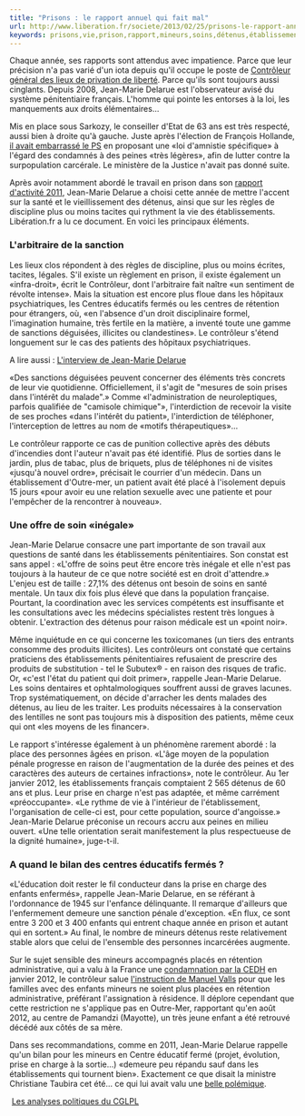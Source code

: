 ```yaml
---
title: "Prisons : le rapport annuel qui fait mal"
url: http://www.liberation.fr/societe/2013/02/25/prisons-le-rapport-annuel-qui-fait-mal_884344
keywords: prisons,vie,prison,rapport,mineurs,soins,détenus,établissements,santé,mal,delarue,contrôleur,jeanmarie,annuel
---
```

Chaque année, ses rapports sont attendus avec impatience. Parce que leur précision n'a pas varié d'un iota depuis qu'il occupe le poste de [Contrôleur général des lieux de privation de liberté](http://www.cglpl.fr/2013/publication-du-rapport-dactivite-2012-2/). Parce qu'ils sont toujours aussi cinglants. Depuis 2008, Jean-Marie Delarue est l'observateur avisé du système pénitentiaire français. L'homme qui pointe les entorses à la loi, les manquements aux droits élémentaires\...

Mis en place sous Sarkozy, le conseiller d'Etat de 63 ans est très respecté, aussi bien à droite qu\'à gauche. Juste après l\'élection de François Hollande, [il avait embarrassé le PS](https://www.liberation.fr/societe/2012/06/13/prison-le-ps-ferme-la-porte-a-l-amnistie_826165) en proposant une «loi d'amnistie spécifique» à l'égard des condamnés à des peines «très légères», afin de lutter contre la surpopulation carcérale. Le ministère de la Justice n'avait pas donné suite.

Après avoir notamment abordé le travail en prison dans son [rapport d'activité 2011](https://www.liberation.fr/societe/01012391509-les-droits-fondamentaux-toujours-pas-d-actualite-en-prison), Jean-Marie Delarue a choisi cette année de mettre l'accent sur la santé et le vieillissement des détenus, ainsi que sur les règles de discipline plus ou moins tacites qui rythment la vie des établissements. Libération.fr a lu ce document. En voici les principaux éléments.

### L'arbitraire de la sanction

Les lieux clos répondent à des règles de discipline, plus ou moins écrites, tacites, légales. S'il existe un règlement en prison, il existe également un «infra-droit», écrit le Contrôleur, dont l'arbitraire fait naître «un sentiment de révolte intense». Mais la situation est encore plus floue dans les hôpitaux psychiatriques, les Centres éducatifs fermés ou les centres de rétention pour étrangers, où, «en l'absence d'un droit disciplinaire formel, l'imagination humaine, très fertile en la matière, a inventé toute une gamme de sanctions déguisées, illicites ou clandestines». Le contrôleur s\'étend longuement sur le cas des patients des hôpitaux psychiatriques.

A lire aussi : [L\'interview de Jean-Marie Delarue](https://www.liberation.fr/societe/2013/02/25/les-personnels-sont-sur-les-genoux-les-detenus-sur-les-dents_884372)

«Des sanctions déguisées peuvent concerner des éléments très concrets de leur vie quotidienne. Officiellement, il s'agit de \"mesures de soin prises dans l'intérêt du malade\".» Comme «l'administration de neuroleptiques, parfois qualifiée de \"camisole chimique\"», l'interdiction de recevoir la visite de ses proches «dans l'intérêt du patient», l'interdiction de téléphoner, l'interception de lettres au nom de «motifs thérapeutiques»\...

Le contrôleur rapporte ce cas de punition collective après des débuts d'incendies dont l'auteur n'avait pas été identifié. Plus de sorties dans le jardin, plus de tabac, plus de briquets, plus de téléphones ni de visites «jusqu\'à nouvel ordre», précisait le courrier d'un médecin. Dans un établissement d'Outre-mer, un patient avait été placé à l'isolement depuis 15 jours «pour avoir eu une relation sexuelle avec une patiente et pour l'empêcher de la rencontrer à nouveau».

### Une offre de soin «inégale»

Jean-Marie Delarue consacre une part importante de son travail aux questions de santé dans les établissements pénitentiaires. Son constat est sans appel : «L'offre de soins peut être encore très inégale et elle n'est pas toujours à la hauteur de ce que notre société est en droit d'attendre.» L'enjeu est de taille : 27,1% des détenus ont besoin de soins en santé mentale. Un taux dix fois plus élevé que dans la population française. Pourtant, la coordination avec les services compétents est insuffisante et les consultations avec les médecins spécialistes restent très longues à obtenir. L'extraction des détenus pour raison médicale est un «point noir».

Même inquiétude en ce qui concerne les toxicomanes (un tiers des entrants consomme des produits illicites). Les contrôleurs ont constaté que certains praticiens des établissements pénitentiaires refusaient de prescrire des produits de substitution - tel le Subutex® - en raison des risques de trafic. Or, «c'est l'état du patient qui doit primer», rappelle Jean-Marie Delarue. Les soins dentaires et ophtalmologiques souffrent aussi de graves lacunes. Trop systématiquement, on décide d'arracher les dents malades des détenus, au lieu de les traiter. Les produits nécessaires à la conservation des lentilles ne sont pas toujours mis à disposition des patients, même ceux qui ont «les moyens de les financer».

Le rapport s'intéresse également à un phénomène rarement abordé : la place des personnes âgées en prison. «L'âge moyen de la population pénale progresse en raison de l'augmentation de la durée des peines et des caractères des auteurs de certaines infractions», note le contrôleur. Au 1er janvier 2012, les établissements français comptaient 2 565 détenus de 60 ans et plus. Leur prise en charge n'est pas adaptée, et même carrément «préoccupante». «Le rythme de vie à l'intérieur de l'établissement, l'organisation de celle-ci est, pour cette population, source d'angoisse.» Jean-Marie Delarue préconise un recours accru aux peines en milieu ouvert. «Une telle orientation serait manifestement la plus respectueuse de la dignité humaine», juge-t-il.

### A quand le bilan des centres éducatifs fermés ?

«L\'éducation doit rester le fil conducteur dans la prise en charge des enfants enfermés», rappelle Jean-Marie Delarue, en se référant à l'ordonnance de 1945 sur l'enfance délinquante. Il remarque d'ailleurs que l'enfermement demeure une sanction pénale d'exception. «En flux, ce sont entre 3 200 et 3 400 enfants qui entrent chaque année en prison et autant qui en sortent.» Au final, le nombre de mineurs détenus reste relativement stable alors que celui de l'ensemble des personnes incarcérées augmente.

Sur le sujet sensible des mineurs accompagnés placés en rétention administrative, qui a valu à la France une [condamnation par la CEDH](https://www.liberation.fr/societe/01012388545-retention-des-mineurs-resf-se-mobilise) en janvier 2012, le contrôleur salue [l'instruction de Manuel Valls](https://www.liberation.fr/societe/2012/07/06/retention-des-enfants-l-exception_831759) pour que les familles avec des enfants mineurs ne soient plus placées en rétention administrative, préférant l'assignation à résidence. Il déplore cependant que cette restriction ne s'applique pas en Outre-Mer, rapportant qu'en août 2012, au centre de Pamandzi (Mayotte), un très jeune enfant a été retrouvé décédé aux côtés de sa mère.

Dans ses recommandations, comme en 2011, Jean-Marie Delarue rappelle qu'un bilan pour les mineurs en Centre éducatif fermé (projet, évolution, prise en charge à la sortie\...) «demeure peu répandu sauf dans les établissements qui tournent bien». Exactement ce que disait la ministre Christiane Taubira cet été\... ce qui lui avait valu une [belle polémique](https://www.liberation.fr/societe/2012/08/08/les-centres-educatifs-fermes-la-polemique-est-ouverte_838627).

 [Les analyses politiques du CGLPL\
\
](http://www.scribd.com/doc/127128346/cglpl "View cglpl on Scribd")
